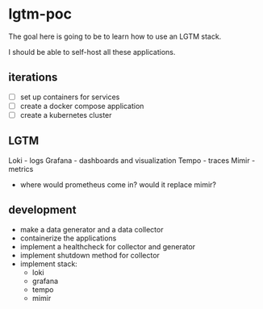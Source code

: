 # lgtm-poc

The goal here is going to be to learn how to use an LGTM stack.

I should be able to self-host all these applications. 

## iterations

- [ ] set up containers for services
- [ ] create a docker compose application
- [ ] create a kubernetes cluster

## LGTM

Loki - logs
Grafana - dashboards and visualization
Tempo - traces
Mimir - metrics

- where would prometheus come in? would it replace mimir?

## development

- make a data generator and a data collector
- containerize the applications
- implement a healthcheck for collector and generator
- implement shutdown method for collector
- implement stack:
  - loki
  - grafana
  - tempo
  - mimir